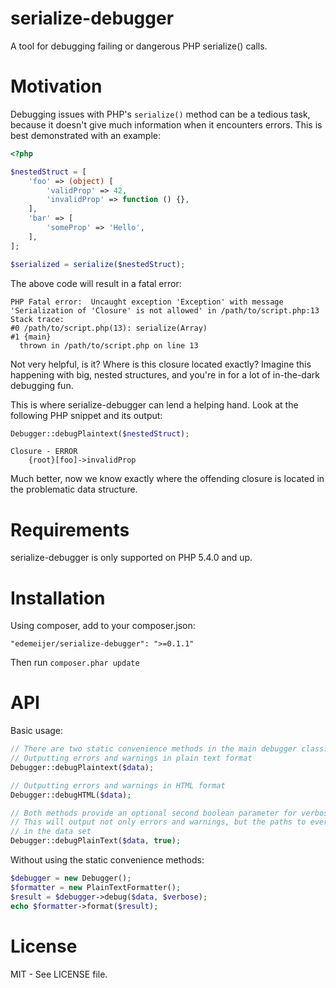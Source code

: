 # serialize-debugger

A tool for debugging failing or dangerous PHP serialize() calls.

# Motivation

Debugging issues with PHP's `serialize()` method can be a tedious task, because it doesn't give much information when it
encounters errors. This is best demonstrated with an example:

```php
<?php

$nestedStruct = [
    'foo' => (object) [
        'validProp' => 42,
        'invalidProp' => function () {},
    ],
    'bar' => [
        'someProp' => 'Hello',
    ],
];

$serialized = serialize($nestedStruct);
```

The above code will result in a fatal error:


```
PHP Fatal error:  Uncaught exception 'Exception' with message 'Serialization of 'Closure' is not allowed' in /path/to/script.php:13
Stack trace:
#0 /path/to/script.php(13): serialize(Array)
#1 {main}
  thrown in /path/to/script.php on line 13
```

Not very helpful, is it? Where is this closure located exactly? Imagine this happening with big, nested structures, and you're in for a lot of in-the-dark debugging fun.

This is where serialize-debugger can lend a helping hand. Look at the following PHP snippet and its output:

```php
Debugger::debugPlaintext($nestedStruct);
```

```
Closure - ERROR
    {root}[foo]->invalidProp
```

Much better, now we know exactly where the offending closure is located in the problematic data structure.

# Requirements

serialize-debugger is only supported on PHP 5.4.0 and up.

# Installation

Using composer, add to your composer.json:
```
"edemeijer/serialize-debugger": ">=0.1.1"
```
Then run `composer.phar update`

# API
Basic usage:
```php
// There are two static convenience methods in the main debugger class:
// Outputting errors and warnings in plain text format
Debugger::debugPlaintext($data);

// Outputting errors and warnings in HTML format
Debugger::debugHTML($data);

// Both methods provide an optional second boolean parameter for verbose output
// This will output not only errors and warnings, but the paths to every element
// in the data set
Debugger::debugPlainText($data, true);
```
Without using the static convenience methods:
```php
$debugger = new Debugger();
$formatter = new PlainTextFormatter();
$result = $debugger->debug($data, $verbose);
echo $formatter->format($result);
```

# License
MIT - See LICENSE file.
